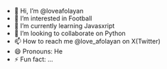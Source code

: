 - 👋 Hi, I’m @loveafolayan
- 👀 I’m interested in Football
- 🌱 I’m currently learning Javasxript
- 💞️ I’m looking to collaborate on Python
- 📫 How to reach me @love_afolayan on X(Twitter) 
- 😄 Pronouns: He
- ⚡ Fun fact: ...

<!---
loveafolayan/loveafolayan is a ✨ special ✨ repository because its `README.md` (this file) appears on your GitHub profile.
You can click the Preview link to take a look at your changes.
--->
